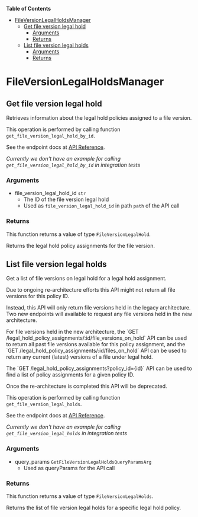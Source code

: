 <!-- START doctoc generated TOC please keep comment here to allow auto update -->
<!-- DON'T EDIT THIS SECTION, INSTEAD RE-RUN doctoc TO UPDATE -->
**Table of Contents**

- [FileVersionLegalHoldsManager](#fileversionlegalholdsmanager)
  - [Get file version legal hold](#get-file-version-legal-hold)
    - [Arguments](#arguments)
    - [Returns](#returns)
  - [List file version legal holds](#list-file-version-legal-holds)
    - [Arguments](#arguments-1)
    - [Returns](#returns-1)

<!-- END doctoc generated TOC please keep comment here to allow auto update -->

# FileVersionLegalHoldsManager

## Get file version legal hold

Retrieves information about the legal hold policies
assigned to a file version.

This operation is performed by calling function `get_file_version_legal_hold_by_id`.

See the endpoint docs at
[API Reference](https://developer.box.com/reference/get-file-version-legal-holds-id/).

*Currently we don't have an example for calling `get_file_version_legal_hold_by_id` in integration tests*

### Arguments

- file_version_legal_hold_id `str`
  - The ID of the file version legal hold
  - Used as `file_version_legal_hold_id` in path `path` of the API call


### Returns

This function returns a value of type `FileVersionLegalHold`.

Returns the legal hold policy assignments for the file version.


## List file version legal holds

Get a list of file versions on legal hold for a legal hold
assignment.

Due to ongoing re-architecture efforts this API might not return all file
versions for this policy ID.

Instead, this API will only return file versions held in the legacy
architecture. Two new endpoints will available to request any file versions
held in the new architecture.

For file versions held in the new architecture, the &#x60;GET
/legal_hold_policy_assignments/:id/file_versions_on_hold&#x60; API can be used to
return all past file versions available for this policy assignment, and the
&#x60;GET /legal_hold_policy_assignments/:id/files_on_hold&#x60; API can be used to
return any current (latest) versions of a file under legal hold.

The &#x60;GET /legal_hold_policy_assignments?policy_id&#x3D;{id}&#x60; API can be used to
find a list of policy assignments for a given policy ID.

Once the re-architecture is completed this API will be deprecated.

This operation is performed by calling function `get_file_version_legal_holds`.

See the endpoint docs at
[API Reference](https://developer.box.com/reference/get-file-version-legal-holds/).

*Currently we don't have an example for calling `get_file_version_legal_holds` in integration tests*

### Arguments

- query_params `GetFileVersionLegalHoldsQueryParamsArg`
  - Used as queryParams for the API call


### Returns

This function returns a value of type `FileVersionLegalHolds`.

Returns the list of file version legal holds for a specific legal
hold policy.



